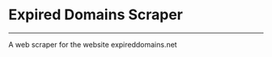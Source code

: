 # Expired Domains Scraper
-------------------------
A web scraper for the website expireddomains.net
